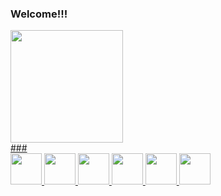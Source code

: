 ### Welcome!!!

<div>
        <a href="https://github.com/felipecosta10d">
        <img height="180em" src="https://github-readme-stats.vercel.app/api?username=felipecosta10d&show_icons=true&theme=github_dark&include_all_commits=true&count_private=true"/>
        </div>
        ###
        <div>
            <img height='50em' src='https://cdn.worldvectorlogo.com/logos/java-4.svg'>
            <img height='50em' src="https://cdn.worldvectorlogo.com/logos/typescript.svg">
            <img height='50em' src="https://cdn.worldvectorlogo.com/logos/logo-javascript.svg">
            <img height='50em' src="https://cdn.worldvectorlogo.com/logos/html-1.svg">
            <img height='50em' src='https://cdn.worldvectorlogo.com/logos/css-3.svg'>
            <img height='50em' src='https://cdn.worldvectorlogo.com/logos/python-3.svg'>
          </div>
